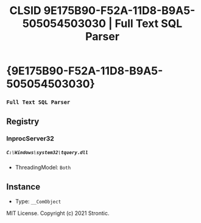﻿---
title: "CLSID 9E175B90-F52A-11D8-B9A5-505054503030 | Full Text SQL Parser"
excerpt: What is COM-Object CLSID 9E175B90-F52A-11D8-B9A5-505054503030?
---

# {9E175B90-F52A-11D8-B9A5-505054503030}

### `Full Text SQL Parser`

## Registry


### InprocServer32

##### `C:\Windows\system32\tquery.dll`
* ThreadingModel: `Both`

## Instance

* Type: `__ComObject`

MIT License. Copyright (c) 2021 Strontic.


